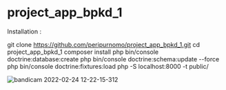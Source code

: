 # project_app_bpkd_1
Installation :

git clone https://github.com/peripurnomo/project_app_bpkd_1.git
cd project_app_bpkd_1
composer install
php bin/console doctrine:database:create
php bin/console doctrine:schema:update --force
php bin/console doctrine:fixtures:load
php -S localhost:8000 -t public/


![bandicam 2022-02-24 12-22-15-312](https://user-images.githubusercontent.com/45396281/155463089-e2e74809-f23a-43e1-b70c-986925e17882.jpg)
